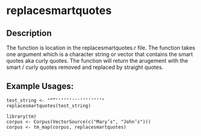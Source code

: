 # replacesmartquotes

## Description

The function is location in the replacesmartquotes.r file. The function takes one argument which is a character string or vector that contains the smart quotes aka curly quotes. The function will return the arugement with the smart / curly quotes removed and replaced by straight quotes.


## Example Usages:

```
test_string <- "“”‘‘‘‘‘‘'''’’’’’’’’"
replacesmartquotes(test_string)
```


```
library(tm)
corpus <- Corpus(VectorSource(c("Mary’s", "John’s")))
corpus <- tm_map(corpus, replacesmartquotes)
```

